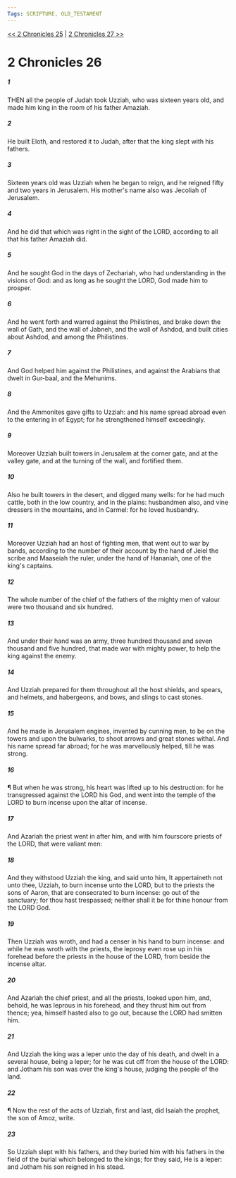 ```yaml
---
Tags: SCRIPTURE, OLD_TESTAMENT
---
```


[<< 2 Chronicles 25](OLD_TESTAMENT/14_2_Chronicles/2_Chronicles_25.md) | [2 Chronicles 27 >>](OLD_TESTAMENT/14_2_Chronicles/2_Chronicles_27.md)

# 2 Chronicles 26

##### 1
 THEN all the people of Judah took Uzziah, who was sixteen years old, and made him king in the room of his father Amaziah.
##### 2
 He built Eloth, and restored it to Judah, after that the king slept with his fathers.
##### 3
 Sixteen years old was Uzziah when he began to reign, and he reigned fifty and two years in Jerusalem.  His mother's name also was Jecoliah of Jerusalem.
##### 4
 And he did that which was right in the sight of the LORD, according to all that his father Amaziah did.
##### 5
 And he sought God in the days of Zechariah, who had understanding in the visions of God: and as long as he sought the LORD, God made him to prosper.
##### 6
 And he went forth and warred against the Philistines, and brake down the wall of Gath, and the wall of Jabneh, and the wall of Ashdod, and built cities about Ashdod, and among the Philistines.
##### 7
 And God helped him against the Philistines, and against the Arabians that dwelt in Gur-baal, and the Mehunims.
##### 8
 And the Ammonites gave gifts to Uzziah: and his name spread abroad even to the entering in of Egypt; for he strengthened himself exceedingly.
##### 9
 Moreover Uzziah built towers in Jerusalem at the corner gate, and at the valley gate, and at the turning of the wall, and fortified them.
##### 10
 Also he built towers in the desert, and digged many wells: for he had much cattle, both in the low country, and in the plains: husbandmen also, and vine dressers in the mountains, and in Carmel: for he loved husbandry.
##### 11
 Moreover Uzziah had an host of fighting men, that went out to war by bands, according to the number of their account by the hand of Jeiel the scribe and Maaseiah the ruler, under the hand of Hananiah, one of the king's captains.
##### 12
 The whole number of the chief of the fathers of the mighty men of valour were two thousand and six hundred.
##### 13
 And under their hand was an army, three hundred thousand and seven thousand and five hundred, that made war with mighty power, to help the king against the enemy.
##### 14
 And Uzziah prepared for them throughout all the host shields, and spears, and helmets, and habergeons, and bows, and slings to cast stones.
##### 15
 And he made in Jerusalem engines, invented by cunning men, to be on the towers and upon the bulwarks, to shoot arrows and great stones withal.  And his name spread far abroad; for he was marvellously helped, till he was strong.
##### 16
 ¶ But when he was strong, his heart was lifted up to his destruction: for he transgressed against the LORD his God, and went into the temple of the LORD to burn incense upon the altar of incense.
##### 17
 And Azariah the priest went in after him, and with him fourscore priests of the LORD, that were valiant men:
##### 18
 And they withstood Uzziah the king, and said unto him, It appertaineth not unto thee, Uzziah, to burn incense unto the LORD, but to the priests the sons of Aaron, that are consecrated to burn incense: go out of the sanctuary; for thou hast trespassed; neither shall it be for thine honour from the LORD God.
##### 19
 Then Uzziah was wroth, and had a censer in his hand to burn incense: and while he was wroth with the priests, the leprosy even rose up in his forehead before the priests in the house of the LORD, from beside the incense altar.
##### 20
 And Azariah the chief priest, and all the priests, looked upon him, and, behold, he was leprous in his forehead, and they thrust him out from thence; yea, himself hasted also to go out, because the LORD had smitten him.
##### 21
 And Uzziah the king was a leper unto the day of his death, and dwelt in a several house, being a leper; for he was cut off from the house of the LORD: and Jotham his son was over the king's house, judging the people of the land.
##### 22
 ¶ Now the rest of the acts of Uzziah, first and last, did Isaiah the prophet, the son of Amoz, write.
##### 23
 So Uzziah slept with his fathers, and they buried him with his fathers in the field of the burial which belonged to the kings; for they said, He is a leper: and Jotham his son reigned in his stead.
